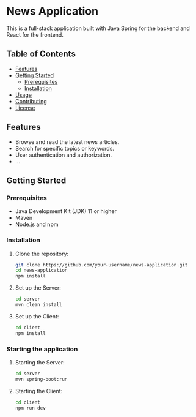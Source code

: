 # News Application

This is a full-stack application built with Java Spring for the backend and React for the frontend.

## Table of Contents

- [Features](#features)
- [Getting Started](#getting-started)
    - [Prerequisites](#prerequisites)
    - [Installation](#installation)
- [Usage](#usage)
- [Contributing](#contributing)
- [License](#license)

## Features

- Browse and read the latest news articles.
- Search for specific topics or keywords.
- User authentication and authorization.
- ...

## Getting Started

### Prerequisites

- Java Development Kit (JDK) 11 or higher
- Maven
- Node.js and npm

### Installation

1. Clone the repository:

   ```bash
   git clone https://github.com/your-username/news-application.git
   cd news-application
   npm install
	```
2. Set up the Server:
	```bash
   cd server
   mvn clean install
	```
3. Set up the Client:
	```bash
   cd client
   npm install
	```

### Starting the application 

1. Starting the Server:
	```bash
   cd server
   mvn spring-boot:run
	```
2. Starting the Client:
	```bash
   cd client
   npm run dev
	```